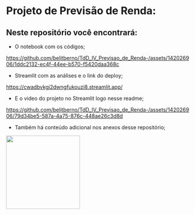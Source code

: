 # Projeto de Previsão de Renda:

## Neste repositório você encontrará:
 - O notebook com os códigos;
   

https://github.com/belitberno/TdD_IV_Previsao_de_Renda-/assets/142026906/1ddc2132-ec4f-44ee-b570-f5420daa368c

 - Streamlit com as análises e o link do deploy;

  https://cwadbvkgj2dwngfukouzi8.streamlit.app/
 
 - E o video do projeto no Streamlit logo nesse readme;


https://github.com/belitberno/TdD_IV_Previsao_de_Renda-/assets/142026906/79d34be5-587a-4a75-876c-448ae26c3d8d





 - Também há conteúdo adicional nos anexos desse repositório;
   
  <p float="left">

 <img src="https://cdn5.vectorstock.com/i/1000x1000/72/39/this-side-up-icon-way-sign-packaging-vector-16117239.jpg" width="200" /> 
